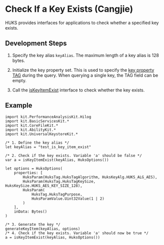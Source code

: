 # Check If a Key Exists (Cangjie)

HUKS provides interfaces for applications to check whether a specified key exists.

## Development Steps

1. Specify the key alias `keyAlias`. The maximum length of a key alias is 128 bytes.

2. Initialize the key property set. This is used to specify the [key property TAG](../../../../API_Reference/source_en/apis/UniversalKeystoreKit/cj-apis-security_huks.md#class-huksoptions) during the query. When querying a single key, the TAG field can be empty.

3. Call the [isKeyItemExist](../../../../API_Reference/source_en/apis/UniversalKeystoreKit/cj-apis-security_huks.md#func-iskeyitemexiststring-huksoptions) interface to check whether the key exists.

## Example

<!-- compile -->

```cangjie
import kit.PerformanceAnalysisKit.Hilog
import kit.BasicServicesKit.*
import kit.CoreFileKit.*
import kit.AbilityKit.*
import kit.UniversalKeystoreKit.*

/* 1. Define the key alias */
let keyAlias = "test_is_key_item_exist"

/* 2. Check if the key exists. Variable 'a' should be false */
var a = isKeyItemExist(keyAlias, HuksOptions())

let options = HuksOptions(
    properties: [
        HuksParam(HuksTag.HuksTagAlgorithm, HuksKeyAlg.HUKS_ALG_AES),
        HuksParam(HuksTag.HuksTagKeySize, HuksKeySize.HUKS_AES_KEY_SIZE_128),
        HuksParam(
            HuksTag.HuksTagPurpose,
            HuksParamValue.Uint32Value(1 | 2)
        )
    ],
    inData: Bytes()
)

/* 3. Generate the key */
generateKeyItem(keyAlias, options)
/* 4. Check if the key exists. Variable 'a' should now be true */
a = isKeyItemExist(keyAlias, HuksOptions())
```